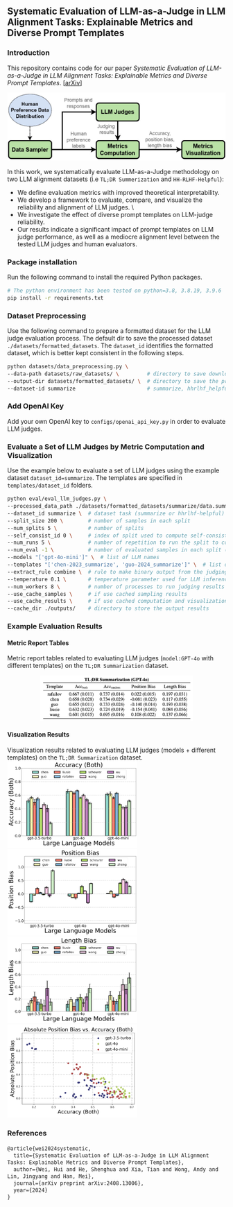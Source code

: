 ## Systematic Evaluation of LLM-as-a-Judge in LLM Alignment Tasks: Explainable Metrics and Diverse Prompt Templates

### Introduction
This repository contains code for our paper _Systematic Evaluation of LLM-as-a-Judge in LLM Alignment Tasks: Explainable Metrics and Diverse Prompt Templates_. [[arXiv](https://arxiv.org/pdf/2408.13006)]

![Evaluation Framework](./example_results/framework.jpg)


In this work, we systematically evaluate LLM-as-a-Judge methodology on two LLM alignment datasets (i.e ``TL;DR Summerization`` and ``HH-RLHF-Helpful``):
* We define evaluation metrics with improved theoretical interpretability. 
* We develop a framework to evaluate, compare, and visualize the reliability and alignment of LLM judges. \
* We investigate the effect of diverse prompt templates on LLM-judge reliability. 
* Our results indicate a significant impact of prompt templates on LLM judge performance, as well as a mediocre alignment level between the tested LLM judges and human evaluators.

### Package installation
Run the following command to install the required Python packages.
```bash
# The python environment has been tested on python=3.8, 3.8.19, 3.9.6
pip install -r requirements.txt
```

### Dataset Preprocessing
Use the following command to prepare a formatted dataset for the LLM judge evaluation process. 
The default dir to save the processed dataset ``./datasets/formatted_datasets``. 
The ``dataset_id`` identifies the formatted dataset, which is better kept consistent in the following steps.

```bash
python datasets/data_preprocessing.py \      
--data-path datasets/raw_datasets/ \         # directory to save downloaded dataset from the original data source
--output-dir datasets/formatted_datasets/ \  # directory to save the processed datasets
--dataset-id summarize                       # summarize, hhrlhf_helpful
```

### Add OpenAI Key
Add your own OpenAI key to ``configs/openai_api_key.py`` in order to evaluate LLM judges.

### Evaluate a Set of LLM Judges by Metric Computation and Visualization
Use the example below to evaluate a set of LLM judges using the example dataset ``dataset_id=summarize``.
The templates are specified in ``templates/dataset_id`` folders.

```bash
python eval/eval_llm_judges.py \
--processed_data_path ./datasets/formatted_datasets/summarize/data.summarize.xxxx-xx-xx.jsonl \  # data path to the preprocessed dataset
--dataset_id summarize \  # dataset task (summarize or hhrlhf-helpful)
--split_size 200 \        # number of samples in each split
--num_splits 5 \          # number of splits
--self_consist_id 0 \     # index of split used to compute self-consistency results
--num_runs 5 \            # number of repetition to run the split to compute the self-consistency results                                                                     
--num_eval -1 \           # number of evaluated samples in each split (-1 means all samples in the split)
--models "['gpt-4o-mini']" \  # list of LLM names
--templates "['chen-2023_summarize', 'guo-2024_summarize']" \  # list of templates
--extract_rule combine \  # rule to make binary output from the judging results ("combine", "chosen_reject" or "reject_chosen")
--temperature 0.1 \       # temperature parameter used for LLM inference
--num_workers 8 \         # number of processes to run judging results in parallel
--use_cache_samples \     # if use cached sampling results
--use_cache_results \     # if use cached computation and visualization results
--cache_dir ./outputs/    # directory to store the output results
```

### Example Evaluation Results
#### Metric Report Tables
Metric report tables related to evaluating LLM judges (``model:GPT-4o`` with different templates) on the ``TL;DR Summarization`` dataset.
<div style="display: grid; grid-template-columns: repeat(1, 1fr); gap: 2px; text-align: center;" >
  <div>
    <img src="./example_results/metrics_table.jpg" alt="Accuracy (Both)" style="width:70%;">
  </div>
</div>

#### Visualization Results
Visualization results related to evaluating LLM judges (models + different templates) on the ``TL;DR Summarization`` dataset.\
<img src="./example_results/accuracy_both_summary.png" width="300"/>   <img src="./example_results/position_bias_summary.png" width="300"/>
<img src="./example_results/length_bias_summary.png" width="300"/>   <img src="./example_results/position_bias_accuracy_summary.png" width="300"/>


### References
```
@article{wei2024systematic,
  title={Systematic Evaluation of LLM-as-a-Judge in LLM Alignment Tasks: Explainable Metrics and Diverse Prompt Templates},
  author={Wei, Hui and He, Shenghua and Xia, Tian and Wong, Andy and Lin, Jingyang and Han, Mei},
  journal={arXiv preprint arXiv:2408.13006},
  year={2024}
}
```